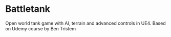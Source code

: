 # Battletank
Open world tank game with AI, terrain and advanced controls in UE4. Based on Udemy course by Ben Tristem
